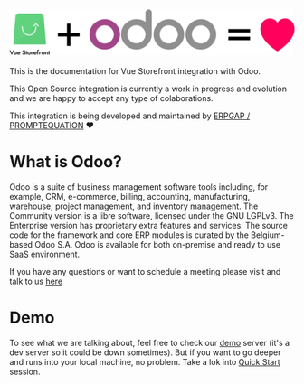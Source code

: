 <div align="center">
<img src="../docs/.vuepress/public/logo.png" alt="Vue Storefront" />
</div>

<br>
This is the documentation for Vue Storefront integration with Odoo.

This Open Source integration is currently a work in progress and evolution and we are happy to accept any type of colaborations.

This integration is being developed and maintained by [ERPGAP / PROMPTEQUATION](https://www.erpgap.com/) ❤️

# What is Odoo?

Odoo is a suite of business management software tools including, for example, CRM, e-commerce, billing, accounting, manufacturing, warehouse, project management, and inventory management. The Community version is a libre software, licensed under the GNU LGPLv3. The Enterprise version has proprietary extra features and services. The source code for the framework and core ERP modules is curated by the Belgium-based Odoo S.A. Odoo is available for both on-premise and ready to use SaaS environment.

If you have any questions or want to schedule a meeting please visit and talk to us [here](https://www.erpgap.com/)


# Demo

To see what we are talking about, feel free to check our [demo](https://vsf.labs.odoogap.com/) server (it's a dev server so it could be down sometimes). But if you want to go deeper and runs into your local machine, no problem. Take a lok into [Quick Start](/introduction/quick-start/testing-local.md) session.

